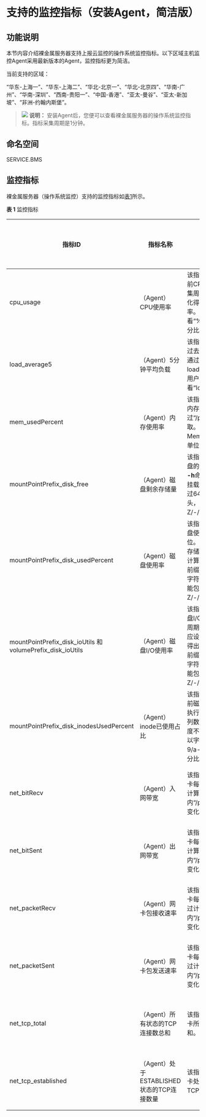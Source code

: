 # 支持的监控指标（安装Agent，简洁版）<a name="bms_01_0130"></a>

## 功能说明<a name="zh-cn_topic_0107606742_section1233112278019"></a>

本节内容介绍裸金属服务器支持上报云监控的操作系统监控指标。以下区域主机监控Agent采用最新版本的Agent，监控指标更为简洁。

当前支持的区域：

“华东-上海一”、“华东-上海二”、“华北-北京一”、“华北-北京四”、“华南-广州”、“华南-深圳”、“西南-贵阳一”、“中国-香港”、“亚太-曼谷”、“亚太-新加坡”、“非洲-约翰内斯堡”。

>![](public_sys-resources/icon-note.gif) **说明：** 
>安装Agent后，您便可以查看裸金属服务器的操作系统监控指标。指标采集周期是1分钟。

## 命名空间<a name="zh-cn_topic_0107606742_section3231114620112"></a>

SERVICE.BMS

## 监控指标<a name="section1291762275415"></a>

裸金属服务器（操作系统监控）支持的监控指标如[表1](#table18122035141217)所示。

**表 1**  监控指标

|指标ID|指标名称|指标含义|取值范围|测量对象|监控周期（原始指标）|
|--|--|--|--|--|--|
|cpu_usage|（Agent）CPU使用率|该指标用于统计测量对象当前CPU使用率。通过计算采集周期内“/proc/stat”中的变化得出用户空间CPU使用率。用户可以通过**top**命令查看“%Cpu(s)”值。单位：百分比|0-100%|裸金属服务器|1分钟|
|load_average5|（Agent）5分钟平均负载|该指标用于统计测量对象在过去5分钟的CPU平均负载。通过“/proc/loadavg”文件中load5/逻辑CPU个数得到。用户可以通过**top**命令查看“load5”值。|≥ 0|裸金属服务器|1分钟|
|mem_usedPercent|（Agent）内存使用率|该指标用于统计测量对象的内存使用率。通过“/proc/meminfo”文件获取。计算公式：(MemTotal-MemAvailable)/MemTotal。单位：百分比|0-100%|裸金属服务器|1分钟|
|mountPointPrefix_disk_free|（Agent）磁盘剩余存储量|该指标用于统计测量对象磁盘的剩余存储空间。执行**df -h**命令，查看Avail列数据。挂载点前缀路径长度不能超过64个字符，必须以字母开头，只能包含0-9/a-z/A-Z/-/./~。单位：GB|≥ 0 GB|裸金属服务器|1分钟|
|mountPointPrefix_disk_usedPercent|（Agent）磁盘使用率|该指标用于统计测量对象磁盘使用率，以百分比为单位。计算方式为：磁盘已用存储量/磁盘存储总量。通过计算Used/Size得出。挂载点前缀路径长度不能超过64个字符，必须以字母开头，只能包含0-9/a-z/A-Z/-/./~。单位：百分比|0-100%|裸金属服务器|1分钟|
|mountPointPrefix_disk_ioUtils 和volumePrefix_disk_ioUtils|（Agent）磁盘I/O使用率|该指标用于统计测量对象磁盘I/O使用率。通过计算采集周期内/proc/diskstats中对应设备第十三列数据的变化得出磁盘I/O使用率。挂载点前缀路径长度不能超过64个字符，必须以字母开头，只能包含0-9/a-z/A-Z/-/./~。单位：百分比|0-100%|裸金属服务器|1分钟|
|mountPointPrefix_disk_inodesUsedPercent|（Agent）inode已使用占比|该指标用于统计测量对象当前磁盘已使用的inode占比。执行**df -i**命令，查看IUse%列数据。挂载点前缀路径长度不能超过64个字符，必须以字母开头，只能包含0-9/a-z/A-Z/-/./~。单位：百分比|0-100%|裸金属服务器|1分钟|
|net_bitRecv|（Agent）入网带宽|该指标用于统计测量对象网卡每秒接收的比特数。通过计算采集周期内“/proc/net/dev”文件中的变化得出。单位：bit/s|≥ 0 bit/s|裸金属服务器|1分钟|
|net_bitSent|（Agent）出网带宽|该指标用于统计测量对象网卡每秒发送的比特数。通过计算采集周期内“/proc/net/dev”文件中的变化得出。单位：bit/s|≥ 0 bit/s|裸金属服务器|1分钟|
|net_packetRecv|（Agent）网卡包接收速率|该指标用于统计测量对象网卡每秒接收的数据包数。通过计算采集周期内“/proc/net/dev”文件中的变化得出。单位：Counts/s|≥ 0 Counts/s|裸金属服务器|1分钟|
|net_packetSent|（Agent）网卡包发送速率|该指标用于统计测量对象网卡每秒发送的数据包数。通过计算采集周期内“/proc/net/dev”文件中的变化得出。单位：Counts/s|≥ 0 Counts/s|裸金属服务器|1分钟|
|net_tcp_total|（Agent）所有状态的TCP连接数总和|该指标用于统计测量对象网卡所有状态的TCP连接数总和。|≥0|裸金属服务器|1分钟|
|net_tcp_established|（Agent）处于ESTABLISHED状态的TCP连接数量|该指标用于统计测量对象网卡处于ESTABLISHED状态的TCP连接数量。|≥0|裸金属服务器|1分钟|


